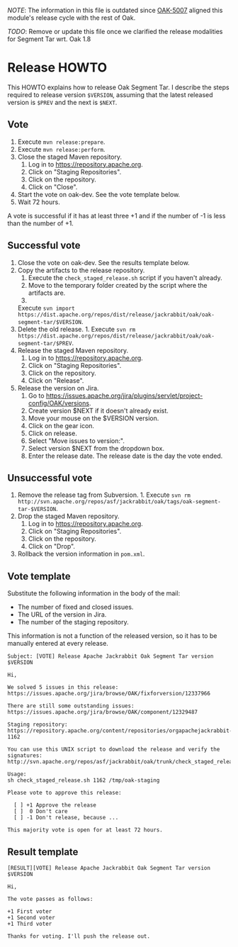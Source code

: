 <!--
   Licensed to the Apache Software Foundation (ASF) under one or more
   contributor license agreements.  See the NOTICE file distributed with
   this work for additional information regarding copyright ownership.
   The ASF licenses this file to You under the Apache License, Version 2.0
   (the "License"); you may not use this file except in compliance with
   the License.  You may obtain a copy of the License at

       http://www.apache.org/licenses/LICENSE-2.0

   Unless required by applicable law or agreed to in writing, software
   distributed under the License is distributed on an "AS IS" BASIS,
   WITHOUT WARRANTIES OR CONDITIONS OF ANY KIND, either express or implied.
   See the License for the specific language governing permissions and
   limitations under the License.
  -->

*NOTE*: The information in this file is outdated
since [OAK-5007](https://issues.apache.org/jira/browse/OAK-5007) aligned this module's release cycle
with the rest of Oak.

*TODO*: Remove or update this file once we clarified the release modalities for Segment Tar wrt. Oak
1.8

# Release HOWTO

This HOWTO explains how to release Oak Segment Tar. I describe the steps required to release
version `$VERSION`, assuming that the latest released version is `$PREV` and the next is `$NEXT`.

## Vote

1. Execute `mvn release:prepare`.
2. Execute `mvn release:perform`.
3. Close the staged Maven repository.
    1. Log in to https://repository.apache.org.
    2. Click on "Staging Repositories".
    3. Click on the repository.
    4. Click on "Close".
4. Start the vote on oak-dev. See the vote template below.
5. Wait 72 hours.

A vote is successful if it has at least three +1 and if the number of -1 is less than the number of
+1.

## Successful vote

1. Close the vote on oak-dev. See the results template below.
2. Copy the artifacts to the release repository.
    1. Execute the `check_staged_release.sh` script if you haven't already.
    2. Move to the temporary folder created by the script where the artifacts are.
    3.
   Execute `svn import https://dist.apache.org/repos/dist/release/jackrabbit/oak/oak-segment-tar/$VERSION`.
3. Delete the old release.
    1.
   Execute `svn rm https://dist.apache.org/repos/dist/release/jackrabbit/oak/oak-segment-tar/$PREV`.
4. Release the staged Maven repository.
    1. Log in to https://repository.apache.org.
    2. Click on "Staging Repositories".
    3. Click on the repository.
    4. Click on "Release".
5. Release the version on Jira.
    1. Go to https://issues.apache.org/jira/plugins/servlet/project-config/OAK/versions.
    2. Create version $NEXT if it doesn't already exist.
    3. Move your mouse on the $VERSION version.
    4. Click on the gear icon.
    5. Click on release.
    6. Select "Move issues to version:".
    7. Select version $NEXT from the dropdown box.
    8. Enter the release date. The release date is the day the vote ended.

## Unsuccessful vote

1. Remove the release tag from Subversion.
    1.
   Execute `svn rm http://svn.apache.org/repos/asf/jackrabbit/oak/tags/oak-segment-tar-$VERSION`.
2. Drop the staged Maven repository.
    1. Log in to https://repository.apache.org.
    2. Click on "Staging Repositories".
    3. Click on the repository.
    4. Click on "Drop".
3. Rollback the version information in `pom.xml`.

## Vote template

Substitute the following information in the body of the mail:

- The number of fixed and closed issues.
- The URL of the version in Jira.
- The number of the staging repository.

This information is not a function of the released version, so it has to be manually entered at
every release.

```
Subject: [VOTE] Release Apache Jackrabbit Oak Segment Tar version $VERSION

Hi,

We solved 5 issues in this release:
https://issues.apache.org/jira/browse/OAK/fixforversion/12337966

There are still some outstanding issues:
https://issues.apache.org/jira/browse/OAK/component/12329487

Staging repository:
https://repository.apache.org/content/repositories/orgapachejackrabbit-1162

You can use this UNIX script to download the release and verify the signatures:
http://svn.apache.org/repos/asf/jackrabbit/oak/trunk/check_staged_release.sh

Usage:
sh check_staged_release.sh 1162 /tmp/oak-staging

Please vote to approve this release:

  [ ] +1 Approve the release
  [ ]  0 Don't care
  [ ] -1 Don't release, because ...

This majority vote is open for at least 72 hours.
```

## Result template

```
[RESULT][VOTE] Release Apache Jackrabbit Oak Segment Tar version $VERSION

Hi,

The vote passes as follows:

+1 First voter
+1 Second voter
+1 Third voter

Thanks for voting. I'll push the release out.
```
